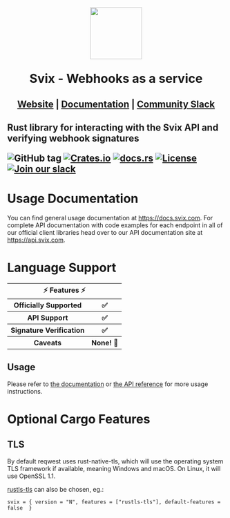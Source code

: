 <h1 align="center">
    <a style="text-decoration: none" href="https://www.svix.com">
      <img width="120" src="https://avatars.githubusercontent.com/u/80175132?s=200&v=4" />
      <p align="center">Svix - Webhooks as a service</p>
    </a>
</h1>
<h2 align="center">
  <a href="https://svix.com">Website</a> | <a href="https://docs.svix.com">Documentation</a> | <a href="https://svix.com/slack">Community Slack</a>
<h2>

Rust library for interacting with the Svix API and verifying webhook signatures

![GitHub tag](https://img.shields.io/github/tag/svix/svix-webhooks.svg)
[![Crates.io](https://img.shields.io/crates/v/svix)](https://crates.io/crates/svix)
[![docs.rs](https://docs.rs/svix/badge.svg)](https://docs.rs/svix/)
[![License](https://img.shields.io/badge/license-MIT-brightgreen.svg)](LICENSE)
[![Join our slack](https://img.shields.io/badge/Slack-join%20the%20community-blue?logo=slack&style=social)](https://www.svix.com/slack/)

# Usage Documentation

You can find general usage documentation at <https://docs.svix.com>.  For complete API documentation with code examples for each endpoint in all of our official client libraries head over to our API documentation site at <https://api.svix.com>.

# Language Support

<table style="table-layout:fixed; white-space: nowrap;">
  <th colspan="2">⚡️ Features ⚡️</th>
  <tr>
    <th>Officially Supported</th>
    <th>✅</th>
  </tr>
  <tr>
    <th>API Support</th>
    <th>✅</th>
  </tr>
  <tr>
    <th>Signature Verification</th>
    <th>✅</th>
  </tr>
  <tr>
    <th>Caveats</th>
    <th>None! 🚀</th>
  </tr>
</table>

## Usage
Please refer to [the documentation](https://docs.svix.com/) or [the API reference](https://api.svix.com/docs) for more usage instructions.

# Optional Cargo Features

## TLS

By default reqwest uses rust-native-tls, which will use the operating system TLS framework if available, meaning Windows and macOS. On Linux, it will use OpenSSL 1.1.

[rustls-tls](https://github.com/rustls/rustls) can also be chosen, eg.:
```
svix = { version = "N", features = ["rustls-tls"], default-features = false  }
```
